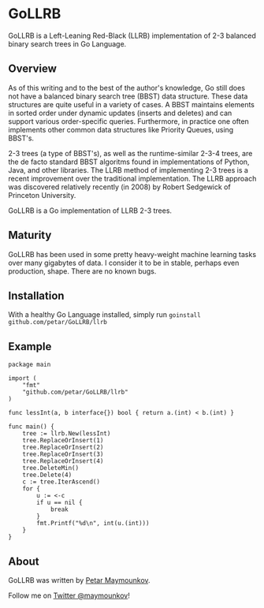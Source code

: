 # GoLLRB

GoLLRB is a Left-Leaning Red-Black (LLRB) implementation of 2-3 balanced binary
search trees in Go Language.

## Overview

As of this writing and to the best of the author's knowledge, 
Go still does not have a balanced binary search tree (BBST) data structure.
These data structures are quite useful in a variety of cases. A BBST maintains
elements in sorted order under dynamic updates (inserts and deletes) and can
support various order-specific queries. Furthermore, in practice one often
implements other common data structures like Priority Queues, using BBST's.

2-3 trees (a type of BBST's), as well as the runtime-similar 2-3-4 trees, are
the de facto standard BBST algoritms found in implementations of Python, Java,
and other libraries. The LLRB method of implementing 2-3 trees is a recent
improvement over the traditional implementation. The LLRB approach was
discovered relatively recently (in 2008) by Robert Sedgewick of Princeton
University.

GoLLRB is a Go implementation of LLRB 2-3 trees.

## Maturity

GoLLRB has been used in some pretty heavy-weight machine learning tasks over many gigabytes of data.
I consider it to be in stable, perhaps even production, shape. There are no known bugs.

## Installation

With a healthy Go Language installed, simply run `goinstall github.com/petar/GoLLRB/llrb`

## Example
    
	package main

	import (
		"fmt"
		"github.com/petar/GoLLRB/llrb"
	)

	func lessInt(a, b interface{}) bool { return a.(int) < b.(int) }

	func main() {
		tree := llrb.New(lessInt)
		tree.ReplaceOrInsert(1)
		tree.ReplaceOrInsert(2)
		tree.ReplaceOrInsert(3)
		tree.ReplaceOrInsert(4)
		tree.DeleteMin()
		tree.Delete(4)
		c := tree.IterAscend()
		for {
			u := <-c
			if u == nil {
				break
			}
			fmt.Printf("%d\n", int(u.(int)))
		}
	}

## About

GoLLRB was written by [Petar Maymounkov](http://pdos.csail.mit.edu/~petar/). 

Follow me on [Twitter @maymounkov](http://www.twitter.com/maymounkov)!
